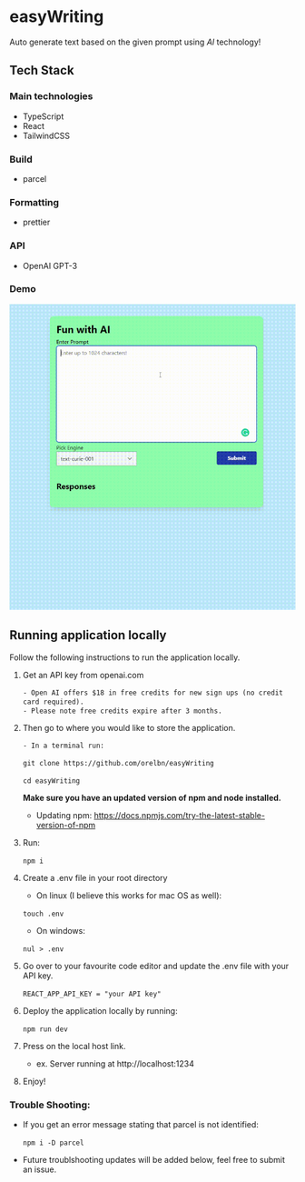 # easyWriting

Auto generate text based on the given prompt using _AI_ technology!

## Tech Stack

### Main technologies

- TypeScript
- React
- TailwindCSS

### Build

- parcel

### Formatting

- prettier

### API

- OpenAI GPT-3

### Demo

![](easyWriting.demo.gif)

## Running application locally

Follow the following instructions to run the application locally.

1.  Get an API key from openai.com

        - Open AI offers $18 in free credits for new sign ups (no credit card required).
        - Please note free credits expire after 3 months.

2.  Then go to where you would like to store the application.

        - In a terminal run:

    `git clone https://github.com/orelbn/easyWriting`

    `cd easyWriting`

    **Make sure you have an updated version of npm and node installed.**

    - Updating npm: https://docs.npmjs.com/try-the-latest-stable-version-of-npm

3.  Run:

    `npm i`

4.  Create a .env file in your root directory

    - On linux (I believe this works for mac OS as well):

    `touch .env`

    - On windows:

    `nul > .env`

5.  Go over to your favourite code editor and update the .env file with your API key.

    `REACT_APP_API_KEY = "your API key"`

6.  Deploy the application locally by running:

    `npm run dev`

7.  Press on the local host link.

    - ex. Server running at http://localhost:1234

8.  Enjoy!

### Trouble Shooting:

- If you get an error message stating that parcel is not identified:

  `npm i -D parcel`

- Future troublshooting updates will be added below, feel free to submit an issue.
